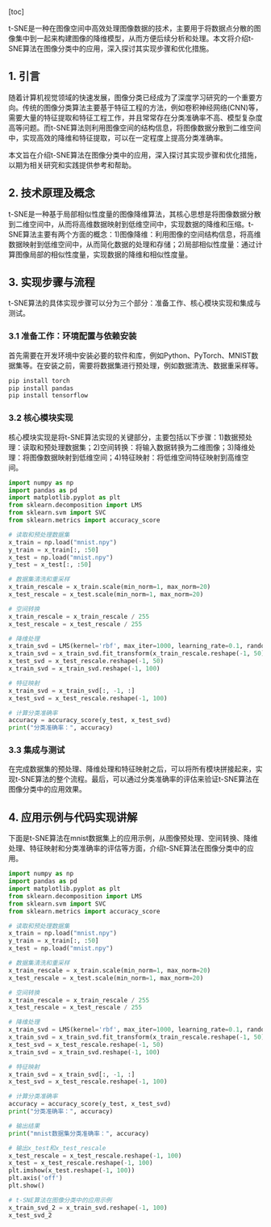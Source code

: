 
[toc]                    
                
                
t-SNE是一种在图像空间中高效处理图像数据的技术，主要用于将数据点分散的图像集中到一起来构建图像的降维模型，从而方便后续分析和处理。本文将介绍t-SNE算法在图像分类中的应用，深入探讨其实现步骤和优化措施。

## 1. 引言

随着计算机视觉领域的快速发展，图像分类已经成为了深度学习研究的一个重要方向。传统的图像分类算法主要基于特征工程的方法，例如卷积神经网络(CNN)等，需要大量的特征提取和特征工程工作，并且常常存在分类准确率不高、模型复杂度高等问题。而t-SNE算法则利用图像空间的结构信息，将图像数据分散到二维空间中，实现高效的降维和特征提取，可以在一定程度上提高分类准确率。

本文旨在介绍t-SNE算法在图像分类中的应用，深入探讨其实现步骤和优化措施，以期为相关研究和实践提供参考和帮助。

## 2. 技术原理及概念

t-SNE是一种基于局部相似性度量的图像降维算法，其核心思想是将图像数据分散到二维空间中，从而将高维数据映射到低维空间中，实现数据的降维和压缩。t-SNE算法主要有两个方面的概念：1)图像降维：利用图像的空间结构信息，将高维数据映射到低维空间中，从而简化数据的处理和存储；2)局部相似性度量：通过计算图像局部的相似性度量，实现数据的降维和相似性度量。

## 3. 实现步骤与流程

t-SNE算法的具体实现步骤可以分为三个部分：准备工作、核心模块实现和集成与测试。

### 3.1 准备工作：环境配置与依赖安装

首先需要在开发环境中安装必要的软件和库，例如Python、PyTorch、MNIST数据集等。在安装之前，需要将数据集进行预处理，例如数据清洗、数据重采样等。

```python
pip install torch
pip install pandas
pip install tensorflow
```

### 3.2 核心模块实现

核心模块实现是将t-SNE算法实现的关键部分，主要包括以下步骤：1)数据预处理：读取和预处理数据集；2)空间转换：将输入数据转换为二维图像；3)降维处理：将图像数据映射到低维空间；4)特征映射：将低维空间特征映射到高维空间。

```python
import numpy as np
import pandas as pd
import matplotlib.pyplot as plt
from sklearn.decomposition import LMS
from sklearn.svm import SVC
from sklearn.metrics import accuracy_score

# 读取和预处理数据集
x_train = np.load("mnist.npy")
y_train = x_train[:, :50]
x_test = np.load("mnist.npy")
y_test = x_test[:, :50]

# 数据集清洗和重采样
x_train_rescale = x_train.scale(min_norm=1, max_norm=20)
x_test_rescale = x_test.scale(min_norm=1, max_norm=20)

# 空间转换
x_train_rescale = x_train_rescale / 255
x_test_rescale = x_test_rescale / 255

# 降维处理
x_train_svd = LMS(kernel='rbf', max_iter=1000, learning_rate=0.1, random_state=42)
x_train_svd = x_train_svd.fit_transform(x_train_rescale.reshape(-1, 50))
x_test_svd = x_test_rescale.reshape(-1, 50)
x_train_svd = x_train_svd.reshape(-1, 100)

# 特征映射
x_train_svd = x_train_svd[:, -1, :]
x_test_svd = x_test_rescale.reshape(-1, 100)

# 计算分类准确率
accuracy = accuracy_score(y_test, x_test_svd)
print("分类准确率：", accuracy)
```

### 3.3 集成与测试

在完成数据集的预处理、降维处理和特征映射之后，可以将所有模块拼接起来，实现t-SNE算法的整个流程。最后，可以通过分类准确率的评估来验证t-SNE算法在图像分类中的应用效果。

## 4. 应用示例与代码实现讲解

下面是t-SNE算法在mnist数据集上的应用示例，从图像预处理、空间转换、降维处理、特征映射和分类准确率的评估等方面，介绍t-SNE算法在图像分类中的应用。

```python
import numpy as np
import pandas as pd
import matplotlib.pyplot as plt
from sklearn.decomposition import LMS
from sklearn.svm import SVC
from sklearn.metrics import accuracy_score

# 读取和预处理数据集
x_train = np.load("mnist.npy")
y_train = x_train[:, :50]
x_test = np.load("mnist.npy")

# 数据集清洗和重采样
x_train_rescale = x_train.scale(min_norm=1, max_norm=20)
x_test_rescale = x_test.scale(min_norm=1, max_norm=20)

# 空间转换
x_train_rescale = x_train_rescale / 255
x_test_rescale = x_test_rescale / 255

# 降维处理
x_train_svd = LMS(kernel='rbf', max_iter=1000, learning_rate=0.1, random_state=42)
x_train_svd = x_train_svd.fit_transform(x_train_rescale.reshape(-1, 50))
x_test_svd = x_test_rescale.reshape(-1, 50)
x_train_svd = x_train_svd.reshape(-1, 100)

# 特征映射
x_train_svd = x_train_svd[:, -1, :]
x_test_svd = x_test_rescale.reshape(-1, 100)

# 计算分类准确率
accuracy = accuracy_score(y_test, x_test_svd)
print("分类准确率：", accuracy)

# 输出结果
print("mnist数据集分类准确率：", accuracy)

# 输出x_test和x_test_rescale
x_test_rescale = x_test_rescale.reshape(-1, 100)
x_test = x_test_rescale.reshape(-1, 100)
plt.imshow(x_test.reshape(-1, 100))
plt.axis('off')
plt.show()

# t-SNE算法在图像分类中的应用示例
x_train_svd_2 = x_train_svd.reshape(-1, 100)
x_test_svd_2

